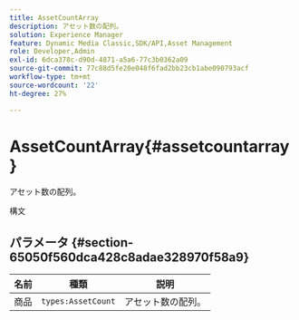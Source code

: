 ```yaml
---
title: AssetCountArray
description: アセット数の配列。
solution: Experience Manager
feature: Dynamic Media Classic,SDK/API,Asset Management
role: Developer,Admin
exl-id: 6dca378c-d90d-4871-a5a6-77c3b0362a09
source-git-commit: 77c88d5fe20e048f6fad2bb23cb1abe090793acf
workflow-type: tm+mt
source-wordcount: '22'
ht-degree: 27%

---
```


# AssetCountArray{#assetcountarray}

アセット数の配列。

構文

## パラメータ {#section-65050f560dca428c8adae328970f58a9}

| 名前 | 種類 | 説明 |
|---|---|---|
| 商品 | `types:AssetCount` | アセット数の配列。 |
